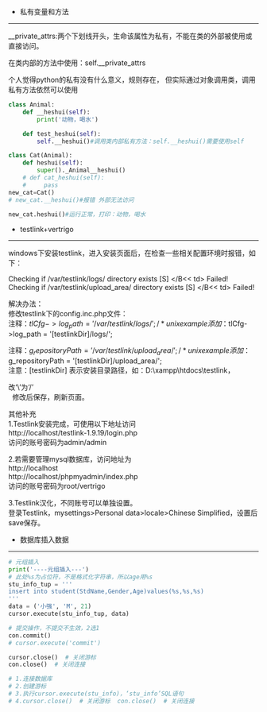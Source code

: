 
* 私有变量和方法
---

__private_attrs:两个下划线开头，生命该属性为私有，不能在类的外部被使用或直接访问。


在类内部的方法中使用：self.__private_attrs

个人觉得python的私有没有什么意义，规则存在，
但实际通过对象调用类，调用私有方法依然可以使用
```python
class Animal:
    def __heshui(self):
        print('动物，喝水')

    def test_heshui(self):
        self.__heshui()#调用类内部私有方法：self.__heshui()需要使用self

class Cat(Animal):
    def heshui(self):
        super()._Animal__heshui()
    # def cat_heshui(self):
    #     pass
new_cat=Cat()
# new_cat.__heshui()#报错 外部无法访问

new_cat.heshui()#运行正常，打印：动物，喝水

```
* testlink+vertrigo
---
windows下安装testlink，进入安装页面后，在检查一些相关配置环境时报错，如下：  

Checking if /var/testlink/logs/ directory exists [S] </B<< td> Failed!  
Checking if /var/testlink/upload_area/ directory exists [S] </B<< td> Failed!  


解决办法：  
修改testlink下的config.inc.php文件：  
注释：$tlCfg->log_path = '/var/testlink/logs/'; /* unix example   
添加：$tlCfg->log_path = '[testlinkDir]/logs/';  

注释：$g_repositoryPath = '/var/testlink/upload_area/'; /* unix example   
添加：$g_repositoryPath = '[testlinkDir]/upload_area/';  
注意：[testlinkDir] 表示安装目录路径，如：D:\xampp\htdocs\testlink，  

改‘\’为‘/’  
 
修改后保存，刷新页面。  



其他补充  
1.Testlink安装完成，可使用以下地址访问  
http://localhost/testlink-1.9.19/login.php  
访问的账号密码为admin/admin  

2.若需要管理mysql数据库，访问地址为  
http://localhost  
http://localhost/phpmyadmin/index.php  
访问的账号密码为root/vertrigo  

3.Testlink汉化，不同账号可以单独设置。  
登录Testlink，mysettings>Personal data>locale>Chinese Simplified，设置后save保存。  



* 数据库插入数据
---
```python
# 元组插入
print('----元组插入---')
# 此处%s为占位符，不是格式化字符串，所以age用%s
stu_info_tup = '''
insert into student(StdName,Gender,Age)values(%s,%s,%s)
'''
data = ('小强', 'M', 21)
cursor.execute(stu_info_tup, data)

# 提交操作，不提交不生效，2选1
con.commit()
# cursor.execute('commit')

cursor.close()  # 关闭游标
con.close()  # 关闭连接

# 1.连接数据库
# 2.创建游标
# 3.执行cursor.execute(stu_info)，‘stu_info’SQL语句
# 4.cursor.close()  # 关闭游标  con.close()  # 关闭连接

```



  